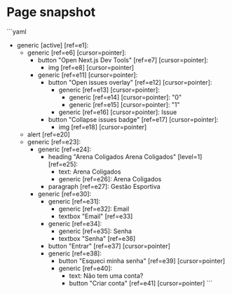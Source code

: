 # Page snapshot

\`\`\`yaml
- generic [active] [ref=e1]:
  - generic [ref=e6] [cursor=pointer]:
    - button "Open Next.js Dev Tools" [ref=e7] [cursor=pointer]:
      - img [ref=e8] [cursor=pointer]
    - generic [ref=e11] [cursor=pointer]:
      - button "Open issues overlay" [ref=e12] [cursor=pointer]:
        - generic [ref=e13] [cursor=pointer]:
          - generic [ref=e14] [cursor=pointer]: "0"
          - generic [ref=e15] [cursor=pointer]: "1"
        - generic [ref=e16] [cursor=pointer]: Issue
      - button "Collapse issues badge" [ref=e17] [cursor=pointer]:
        - img [ref=e18] [cursor=pointer]
  - alert [ref=e20]
  - generic [ref=e23]:
    - generic [ref=e24]:
      - heading "Arena Coligados Arena Coligados" [level=1] [ref=e25]:
        - text: Arena Coligados
        - generic [ref=e26]: Arena Coligados
      - paragraph [ref=e27]: Gestão Esportiva
    - generic [ref=e30]:
      - generic [ref=e31]:
        - generic [ref=e32]: Email
        - textbox "Email" [ref=e33]
      - generic [ref=e34]:
        - generic [ref=e35]: Senha
        - textbox "Senha" [ref=e36]
      - button "Entrar" [ref=e37] [cursor=pointer]
      - generic [ref=e38]:
        - button "Esqueci minha senha" [ref=e39] [cursor=pointer]
        - generic [ref=e40]:
          - text: Não tem uma conta?
          - button "Criar conta" [ref=e41] [cursor=pointer]
\`\`\`
